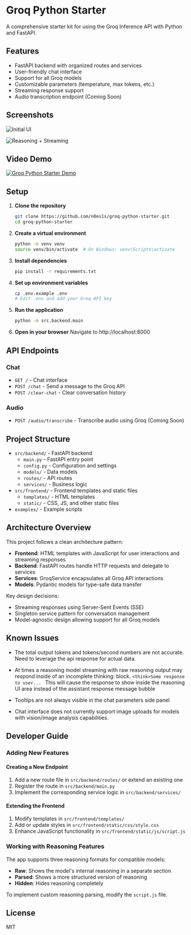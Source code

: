 # Groq Python Starter

A comprehensive starter kit for using the Groq Inference API with Python and FastAPI.

## Features

- FastAPI backend with organized routes and services
- User-friendly chat interface
- Support for all Groq models
- Customizable parameters (temperature, max tokens, etc.)
- Streaming response support
- Audio transcription endpoint (Coming Soon)

## Screenshots

![Initial UI](https://imagedelivery.net/zXlq05wYFoBwvKqP-va6Ow/c0de54bf-9bd2-4ccc-cf92-321fee26cc00/public)

![Reasoning + Streaming](https://imagedelivery.net/zXlq05wYFoBwvKqP-va6Ow/c26fdb41-6f2b-42eb-82aa-261c9f6bba00/public)

## Video Demo

[![Groq Python Starter Demo](https://imagedelivery.net/zXlq05wYFoBwvKqP-va6Ow/b53d5d2c-8bd9-4bb8-38fe-8542a934b200/public)](https://customer-h1dmd6g74echkjh3.cloudflarestream.com/3b860dac186bb01b981b7f879e857724/watch)


## Setup

1. **Clone the repository**
   ```bash
   git clone https://github.com/n0es1s/groq-python-starter.git
   cd groq-python-starter
   ```

2. **Create a virtual environment**
   ```bash
   python -m venv venv
   source venv/bin/activate  # On Windows: venv\Scripts\activate
   ```

3. **Install dependencies**
   ```bash
   pip install -r requirements.txt
   ```

4. **Set up environment variables**
   ```bash
   cp .env.example .env
   # Edit .env and add your Groq API key
   ```

5. **Run the application**
   ```bash
   python -m src.backend.main
   ```

6. **Open in your browser**
   Navigate to http://localhost:8000


## API Endpoints

### Chat

- `GET /` - Chat interface
- `POST /chat` - Send a message to the Groq API
- `POST /clear-chat` - Clear conversation history

### Audio

- `POST /audio/transcribe` - Transcribe audio using Groq (Coming Soon)


## Project Structure
- `src/backend/` - FastAPI backend
  - `main.py` - FastAPI entry point
  - `config.py` - Configuration and settings
  - `models/` - Data models
  - `routes/` - API routes
  - `services/` - Business logic
- `src/frontend/` - Frontend templates and static files
  - `templates/` - HTML templates
  - `static/` - CSS, JS, and other static files
- `examples/` - Example scripts

## Architecture Overview

This project follows a clean architecture pattern:

- **Frontend**: HTML templates with JavaScript for user interactions and streaming responses
- **Backend**: FastAPI routes handle HTTP requests and delegate to services
- **Services**: GroqService encapsulates all Groq API interactions
- **Models**: Pydantic models for type-safe data transfer

Key design decisions:
- Streaming responses using Server-Sent Events (SSE)
- Singleton service pattern for conversation management
- Model-agnostic design allowing support for all Groq models

## Known Issues 
- The total output tokens and tokens/second numbers are not accurate. Need to leverage the api response for actual data. 
- At times a reasoning model streaming with raw reasoning output may respond inside of an incomplete thinking: block. 
        ```
        <think>Some response to user... 
        ```
    This will cause the response to show inside the reasoning UI area instead of the assistant response message bubble 

- Tooltips are not always visible in the chat parameters side panel

- Chat interface does not currently support image uploads for models with vision/image analysis capabilities.


## Developer Guide

### Adding New Features

#### Creating a New Endpoint
1. Add a new route file in `src/backend/routes/` or extend an existing one
2. Register the route in `src/backend/main.py`
3. Implement the corresponding service logic in `src/backend/services/`

#### Extending the Frontend
1. Modify templates in `src/frontend/templates/`
2. Add or update styles in `src/frontend/static/css/style.css`
3. Enhance JavaScript functionality in `src/frontend/static/js/script.js`

### Working with Reasoning Features
The app supports three reasoning formats for compatible models:
- **Raw**: Shows the model's internal reasoning in a separate section
- **Parsed**: Shows a more structured version of reasoning
- **Hidden**: Hides reasoning completely

To implement custom reasoning parsing, modify the `script.js` file.

## License

MIT
